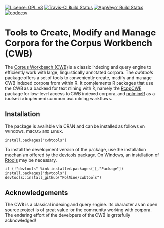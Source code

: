 [![License: GPL v3](https://img.shields.io/badge/License-GPLv3-blue.svg)](https://www.gnu.org/licenses/gpl-3.0)
[![Travis-CI Build Status](https://api.travis-ci.org/PolMine/cwbtools.svg?branch=dev)](https://travis-ci.org/PolMine/cwbtools)
[![AppVeyor Build Status](https://ci.appveyor.com/api/projects/status/github/PolMine/cwbtools?branch=dev&svg=true)](https://ci.appveyor.com/project/PolMine/cwbtools)
[![codecov](https://codecov.io/gh/PolMine/cwbtools/branch/dev/graph/badge.svg)](https://codecov.io/gh/PolMine/cwbtools/branch/dev)


# Tools to Create, Modify and Manage Corpora for the Corpus Workbench (CWB)

The [Corpus Workbench (CWB)](http://cwb.sourceforge.net/) is a classic indexing and query engine to efficiently work with large, linguistically annotated corpora. The *cwbtools* package offers a set of tools to conveniently create, modify and manage CWB indexed corpora from within R. It complements R packages that use the CWB as a backend for text mining with R, namely the [RcppCWB](https://CRAN.R-project.org/package=RcppCWB) package for low-level access to CWB indexed corpora, and [polmineR](https://CRAN.R-project.org/package=polmineR) as a toolset to implement common text mining workflows.


## Installation

The package is available via CRAN and can be installed as follows on Windows, macOS and Linux.

```{r}
install.packages("cwbtools")
```

To install the development version of the package, use the installation mechanism offered by the [devtools](https://CRAN.R-project.org/package=devtools) package. On Windows, an installation of [Rtools](https://cran.r-project.org/bin/windows/Rtools/) may be necessary.

```{r}
if (!"devtools" %in% installed.packages()[,"Package"]) install.packages("devtools")
devtools::install_github("PolMine/cwbtools")
```

## Acknowledgements

The CWB is a classical indexing and query engine. Its character as an open source project is of great value for the community working with corpora. The enduring effort of the developers of the CWB is gratefully acknowledged!
